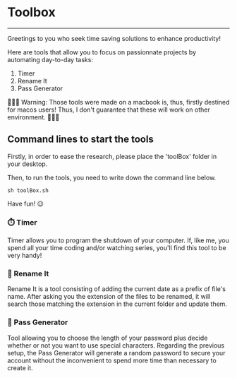 # Toolbox

-----

Greetings to you who seek time saving solutions to enhance productivity!

Here are tools that allow you to focus on passionnate projects by automating day-to-day tasks:
1. Timer
2. Rename It
3. Pass Generator

🚨🚨🚨 Warning: Those tools were made on a macbook is, thus, firstly destined for macos users!
Thus, I don't guarantee that these will work on other environment. 🚨🚨🚨




## Command lines to start the tools
Firstly, in order to ease the research, please place the 'toolBox' folder in your desktop.

Then, to run the tools, you need to write down the command line below.
```
sh toolBox.sh
```

Have fun! 😉



### ⏱️ Timer
Timer allows you to program the shutdown of your computer.
If, like me, you spend all your time coding and/or watching series, you'll find this tool to be very handy!


### 📝 Rename It
Rename It is a tool consisting of adding the current date as a prefix of file's name.
After asking you the extension of the files to be renamed, it will search those matching the extension in the current folder and update them.


### 🔑 Pass Generator
Tool allowing you to choose the length of your password plus decide whether or not you want to use special characters.
Regarding the previous setup, the Pass Generator will generate a random password to secure your account without the inconvenient to spend more time than necessary to create it.